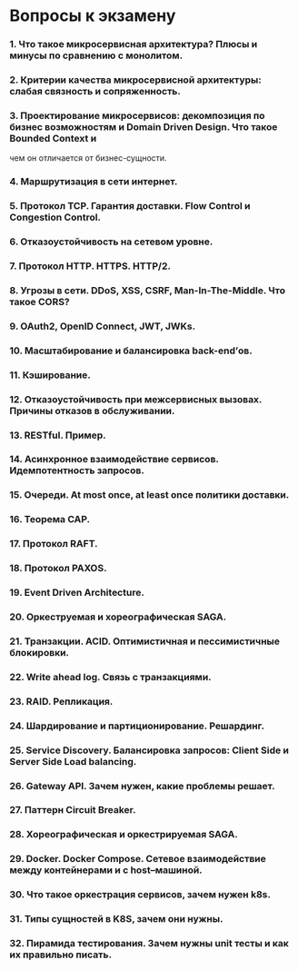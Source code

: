 # Вопросы к экзамену

### 1. Что такое микросервисная архитектура? Плюсы и минусы по сравнению с монолитом.
### 2. Критерии качества микросервисной архитектуры: слабая связность и сопряженность.
### 3. Проектирование микросервисов: декомпозиция по бизнес возможностям и Domain Driven Design. Что такое Bounded Context и
   чем он отличается от бизнес-сущности.
### 4. Маршрутизация в сети интернет.
### 5. Протокол TCP. Гарантия доставки. Flow Control и Congestion Control.
### 6. Отказоустойчивость на сетевом уровне.
### 7. Протокол HTTP. HTTPS. HTTP/2.
### 8. Угрозы в сети. DDoS, XSS, CSRF, Man-In-The-Middle. Что такое CORS?
### 9. OAuth2, OpenID Connect, JWT, JWKs.
### 10. Масштабирование и балансировка back-end’ов.
### 11. Кэширование.
### 12. Отказоустойчивость при межсервисных вызовах. Причины отказов в обслуживании.
### 13. RESTful. Пример.
### 14. Асинхронное взаимодействие сервисов. Идемпотентность запросов.
### 15. Очереди. At most once, at least once политики доставки.
### 16. Теорема CAP.
### 17. Протокол RAFT.
### 18. Протокол PAXOS.
### 19. Event Driven Architecture.
### 20. Оркеструемая и хореографическая SAGA.
### 21. Транзакции. ACID. Оптимистичная и пессимистичные блокировки.
### 22. Write ahead log. Связь с транзакциями.
### 23. RAID. Репликация.
### 24. Шардирование и партиционирование. Решардинг.
### 25. Service Discovery. Балансировка запросов: Client Side и Server Side Load balancing.
### 26. Gateway API. Зачем нужен, какие проблемы решает.
### 27. Паттерн Circuit Breaker.
### 28. Хореографическая и оркестрируемая SAGA.
### 29. Docker. Docker Compose. Сетевое взаимодействие между контейнерами и с host–машиной.
### 30. Что такое оркестрация сервисов, зачем нужен k8s.
### 31. Типы сущностей в K8S, зачем они нужны.
### 32. Пирамида тестирования. Зачем нужны unit тесты и как их правильно писать.